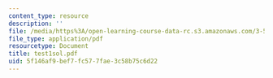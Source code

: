 ```yaml
---
content_type: resource
description: ''
file: /media/https%3A/open-learning-course-data-rc.s3.amazonaws.com/3-53-electrochemical-processing-of-materials-spring-2001/5f146af9bef7fc577fae3c58b75c6d22_test1sol.pdf
file_type: application/pdf
resourcetype: Document
title: test1sol.pdf
uid: 5f146af9-bef7-fc57-7fae-3c58b75c6d22
---
```

